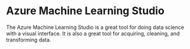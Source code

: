 # Azure Machine Learning Studio
The Azure Machine Learning Studio is a great tool for doing data science with a visual interface. It is also a great tool for acquiring, cleaning, and transforming data.
